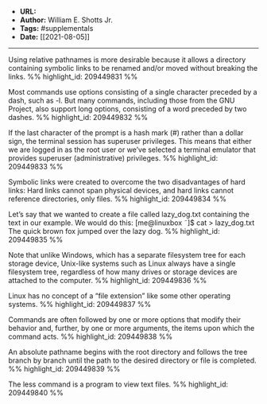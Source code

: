 - **URL:** 
- **Author:** William E. Shotts Jr.
- **Tags:** #supplementals
- **Date:** [[2021-08-05]]
---

Using relative pathnames is more desirable because it allows a directory containing symbolic links to be renamed and/or moved without breaking the links. %% highlight_id: 209449831 %%


Most commands use options consisting of a single character preceded by a dash, such as -l. But many commands, including those from the GNU Project, also support long options, consisting of a word preceded by two dashes. %% highlight_id: 209449832 %%


If the last character of the prompt is a hash mark (#) rather than a dollar sign, the terminal session has superuser privileges. This means that either we are logged in as the root user or we’ve selected a terminal emulator that provides superuser (administrative) privileges. %% highlight_id: 209449833 %%


Symbolic links were created to overcome the two disadvantages of hard links: Hard links cannot span physical devices, and hard links cannot reference directories, only files. %% highlight_id: 209449834 %%


Let’s say that we wanted to create a file called lazy_dog.txt containing the text in our example. We would do this: [me@linuxbox ˜]$ cat > lazy_dog.txt The quick brown fox jumped over the lazy dog. %% highlight_id: 209449835 %%


Note that unlike Windows, which has a separate filesystem tree for each storage device, Unix-like systems such as Linux always have a single filesystem tree, regardless of how many drives or storage devices are attached to the computer. %% highlight_id: 209449836 %%


Linux has no concept of a “file extension” like some other operating systems. %% highlight_id: 209449837 %%


Commands are often followed by one or more options that modify their behavior and, further, by one or more arguments, the items upon which the command acts. %% highlight_id: 209449838 %%


An absolute pathname begins with the root directory and follows the tree branch by branch until the path to the desired directory or file is completed. %% highlight_id: 209449839 %%


The less command is a program to view text files. %% highlight_id: 209449840 %%

